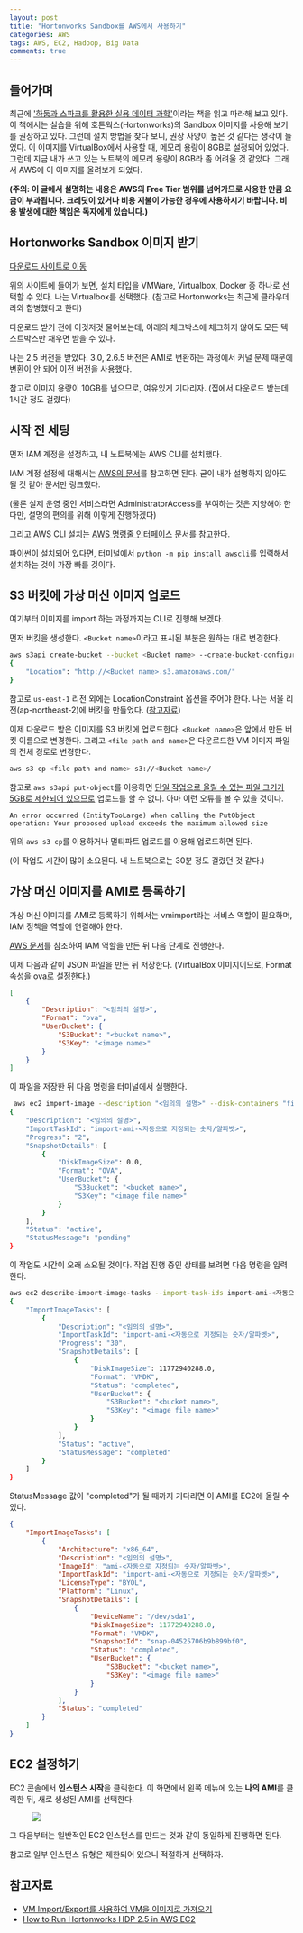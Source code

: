 ```yaml
---
layout: post
title: "Hortonworks Sandbox를 AWS에서 사용하기"
categories: AWS
tags: AWS, EC2, Hadoop, Big Data
comments: true
---
```


## 들어가며

최근에 ['하둡과 스파크를 활용한 실용 데이터 과학'](http://www.yes24.com/Product/Goods/44307209)이라는 책을 읽고 따라해 보고 있다. 이 책에서는 실습을 위해 호튼웍스(Hortonworks)의 Sandbox 이미지를 사용해 보기를 권장하고 있다. 그런데 설치 방법을 찾다 보니, 권장 사양이 높은 것 같다는 생각이 들었다. 이 이미지를 VirtualBox에서 사용할 때, 메모리 용량이 8GB로 설정되어 있었다. 그런데 지금 내가 쓰고 있는 노트북의 메모리 용량이 8GB라 좀 어려울 것 같았다. 그래서 AWS에 이 이미지를 올려보게 되었다. 

__(주의: 이 글에서 설명하는 내용은 AWS의 Free Tier 범위를 넘어가므로 사용한 만큼 요금이 부과됩니다. 크레딧이 있거나 비용 지불이 가능한 경우에 사용하시기 바랍니다. 비용 발생에 대한 책임은 독자에게 있습니다.)__

## Hortonworks Sandbox 이미지 받기

[다운로드 사이트로 이동](https://www.cloudera.com/downloads/hortonworks-sandbox/hdp.html)

위의 사이트에 들어가 보면, 설치 타입을 VMWare, Virtualbox, Docker 중 하나로 선택할 수 있다. 나는 Virtualbox를 선택했다. (참고로 Hortonworks는 최근에  클라우데라와 합병했다고 한다)

다운로드 받기 전에 이것저것 물어보는데, 아래의 체크박스에 체크하지 않아도 모든 텍스트박스만 채우면 받을 수 있다. 

나는 2.5 버전을 받았다. 3.0, 2.6.5 버전은 AMI로 변환하는 과정에서 커널 문제 때문에 변환이 안 되어 이전 버전을 사용했다. 

참고로 이미지 용량이 10GB를 넘으므로, 여유있게 기다리자. (집에서 다운로드 받는데 1시간 정도 걸렸다)

## 시작 전 세팅

먼저 IAM 계정을 설정하고, 내 노트북에는 AWS CLI를 설치했다.

IAM 계정 설정에 대해서는 [AWS의 문서](https://docs.aws.amazon.com/ko_kr/IAM/latest/UserGuide/getting-started_create-admin-group.html)를 참고하면 된다. 굳이 내가 설명하지 않아도 될 것 같아 문서만 링크했다.

(물론 실제 운영 중인 서비스라면 AdministratorAccess를 부여하는 것은 지양해야 한다만, 설명의 편의를 위해 이렇게 진행하겠다)

그리고 AWS CLI 설치는 [AWS 명령줄 인터페이스](https://aws.amazon.com/ko/cli/) 문서를 참고한다. 

파이썬이 설치되어 있다면, 터미널에서 `python -m pip install awscli`를 입력해서 설치하는 것이 가장 빠를 것이다.

## S3 버킷에 가상 머신 이미지 업로드

여기부터 이미지를 import 하는 과정까지는 CLI로 진행해 보겠다. 

먼저 버킷을 생성한다. `<Bucket name>`이라고 표시된 부분은 원하는 대로 변경한다.

```bash
aws s3api create-bucket --bucket <Bucket name> --create-bucket-configuration LocationConstraint=ap-northeast-2
{
    "Location": "http://<Bucket name>.s3.amazonaws.com/"
}
```

참고로 `us-east-1` 리전 외에는 LocationConstraint 옵션을 주어야 한다. 나는 서울 리전(ap-northeast-2)에 버킷을 만들었다. ([참고자료](https://stackoverflow.com/questions/49174673/aws-s3api-create-bucket-bucket-make-exception))

이제 다운로드 받은 이미지를 S3 버킷에 업로드한다. `<Bucket name>`은 앞에서 만든 버킷 이름으로 변경한다. 그리고 `<file path and name>`은 다운로드한 VM 이미지 파일의 전체 경로로 변경한다.

```bash
aws s3 cp <file path and name> s3://<Bucket name>/
```

참고로 `aws s3api put-object`를 이용하면 [단일 작업으로 올릴 수 있는 파일 크기가 5GB로 제한되어 있으므로](https://docs.aws.amazon.com/ko_kr/AmazonS3/latest/dev/UploadingObjects.html) 업로드를 할 수 없다. 아마 이런 오류를 볼 수 있을 것이다.

`An error occurred (EntityTooLarge) when calling the PutObject operation: Your proposed upload exceeds the maximum allowed size`

위의 `aws s3 cp`를 이용하거나 멀티파트 업로드를 이용해 업로드하면 된다. 

(이 작업도 시간이 많이 소요된다. 내 노트북으로는 30분 정도 걸렸던 것 같다.)

## 가상 머신 이미지를 AMI로 등록하기

가상 머신 이미지를 AMI로 등록하기 위해서는 vmimport라는 서비스 역할이 필요하며, IAM 정책을 역할에 연결해야 한다.

[AWS 문서](https://docs.aws.amazon.com/ko_kr/vm-import/latest/userguide/vmie_prereqs.html#vmimport-role)를 참조하여 IAM 역할을 만든 뒤 다음 단계로 진행한다.

이제 다음과 같이 JSON 파일을 만든 뒤 저장한다. (VirtualBox 이미지이므로, Format 속성을 ova로 설정한다.)

```json
[
    {
        "Description": "<임의의 설명>",
        "Format": "ova",
        "UserBucket": {
            "S3Bucket": "<bucket name>",
            "S3Key": "<image name>"
        }
    }
]
```

이 파일을 저장한 뒤 다음 명령을 터미널에서 실행한다.

```bash
 aws ec2 import-image --description "<임의의 설명>" --disk-containers "file://<작성한 JSON 파일의 위치>"
{
    "Description": "<임의의 설명>",
    "ImportTaskId": "import-ami-<자동으로 지정되는 숫자/알파벳>",
    "Progress": "2",
    "SnapshotDetails": [
        {
            "DiskImageSize": 0.0,
            "Format": "OVA",
            "UserBucket": {
                "S3Bucket": "<bucket name>",
                "S3Key": "<image file name>"
            }
        }
    ],
    "Status": "active",
    "StatusMessage": "pending"
}
```

이 작업도 시간이 오래 소요될 것이다. 작업 진행 중인 상태를 보려면 다음 명령을 입력한다. 

```bash
aws ec2 describe-import-image-tasks --import-task-ids import-ami-<자동으로 지정되는 숫자/알파벳>
{
    "ImportImageTasks": [
        {
            "Description": "<임의의 설명>",
            "ImportTaskId": "import-ami-<자동으로 지정되는 숫자/알파벳>",
            "Progress": "30",
            "SnapshotDetails": [
                {
                    "DiskImageSize": 11772940288.0,
                    "Format": "VMDK",
                    "Status": "completed",
                    "UserBucket": {
                        "S3Bucket": "<bucket name>",
                        "S3Key": "<image file name>"
                    }
                }
            ],
            "Status": "active",
            "StatusMessage": "completed"
        }
    ]
}
```

StatusMessage 값이 "completed"가 될 때까지 기다리면 이 AMI를 EC2에 올릴 수 있다.

```json
{
    "ImportImageTasks": [
        {
            "Architecture": "x86_64",
            "Description": "<임의의 설명>",
            "ImageId": "ami-<자동으로 지정되는 숫자/알파벳>",
            "ImportTaskId": "import-ami-<자동으로 지정되는 숫자/알파벳>",
            "LicenseType": "BYOL",
            "Platform": "Linux",
            "SnapshotDetails": [
                {
                    "DeviceName": "/dev/sda1",
                    "DiskImageSize": 11772940288.0,
                    "Format": "VMDK",
                    "SnapshotId": "snap-04525706b9b899bf0",
                    "Status": "completed",
                    "UserBucket": {
                        "S3Bucket": "<bucket name>",
                        "S3Key": "<image file name>"
                    }
                }
            ],
            "Status": "completed"
        }
    ]
}
```

## EC2 설정하기

EC2 콘솔에서 **인스턴스 시작**을 클릭한다. 이 화면에서 왼쪽 메뉴에 있는 **나의 AMI**를 클릭한 뒤, 새로 생성된 AMI를 선택한다.

<figure>
    <img src="{{ "media/img/hdp-1.png" | absolute_url }}">
</figure>

그 다음부터는 일반적인 EC2 인스턴스를 만드는 것과 같이 동일하게 진행하면 된다. 

참고로 일부 인스턴스 유형은 제한되어 있으니 적절하게 선택하자.

## 참고자료

* [VM Import/Export를 사용하여 VM을 이미지로 가져오기](https://docs.aws.amazon.com/ko_kr/vm-import/latest/userguide/vmimport-image-import.html)
* [How to Run Hortonworks HDP 2.5 in AWS EC2](https://ahmadhajjar.me/blog/2018/04/28/how-to-run-hortonworks-hdp-2-5-in-aws-ec2/)